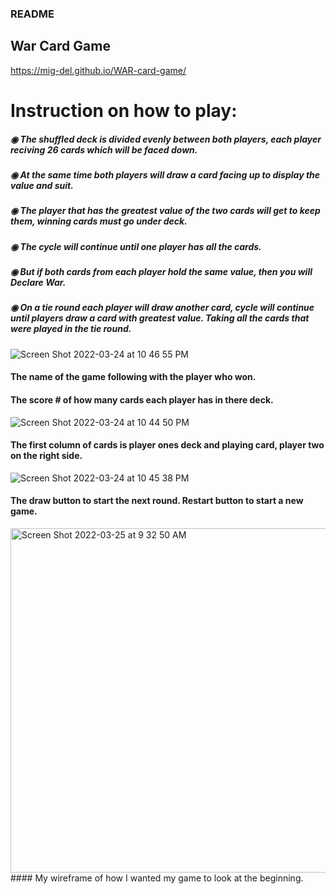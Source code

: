 ### README
## War Card Game

https://mig-del.github.io/WAR-card-game/

# Instruction on how to play:
##### ◉	  The shuffled deck is divided evenly between both players, each player reciving 26 cards which will be faced down.
##### ◉	  At the same time both players will draw a card facing up to display the value and suit.
##### ◉	  The player that has the greatest value of the two cards will get to keep them, winning cards must go under deck.
##### ◉	 The cycle will continue until one player has all the cards.
##### ◉	  But if both cards from each player hold the same value, then you will Declare War.
##### ◉	  On a tie round each player will draw another card, cycle will continue until players draw a card with greatest value. Taking all the cards that were played in the tie round.
     
  
  ![Screen Shot 2022-03-24 at 10 46 55 PM](https://user-images.githubusercontent.com/93844738/160080726-13f8ccec-211e-415e-a3f3-7bc1002702c6.png)
#### The name of the game following with the player who won.
#### The score # of how many cards each player has in there deck.




![Screen Shot 2022-03-24 at 10 44 50 PM](https://user-images.githubusercontent.com/93844738/160082396-701a9476-70ed-4e2c-9ac8-71d086a29285.png)
#### The first column of cards is player ones deck and playing card, player two on the right side.


![Screen Shot 2022-03-24 at 10 45 38 PM](https://user-images.githubusercontent.com/93844738/160082865-9a2c51bf-ccfc-4c07-ace8-f9f7c4a76fc1.png)
#### The draw button to start the next round. Restart button to start a new game.


<img width="551" alt="Screen Shot 2022-03-25 at 9 32 50 AM" src="https://user-images.githubusercontent.com/93844738/160162425-286e0592-051b-4d62-b3f6-cb17f2c10847.png">
#### My wireframe of how I wanted my game to look at the beginning. 